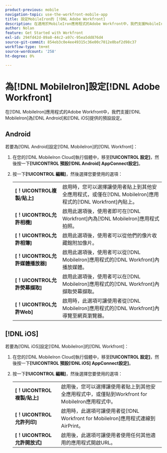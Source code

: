 ```yaml
---
product-previous: mobile
navigation-topic: use-the-workfront-mobile-app
title: 設定MobileIron的 [!DNL Adobe Workfront]
description: 在適用於MobileIron應用程式的Adobe Workfront中，我們支援MobileIron為Android和iOS提供的預設設定。
author: Nolan
feature: Get Started with Workfront
exl-id: 294fd42d-89a8-44c2-a97c-95ea5dd876d4
source-git-commit: 854eb3c0e4ee49315c36e00c7012e0baf2d98c37
workflow-type: tm+mt
source-wordcount: '258'
ht-degree: 0%

---
```


# 為[!DNL MobileIron]設定[!DNL Adobe Workfront]

在[!DNL MobileIron]應用程式的Adobe Workfront中，我們支援[!DNL MobileIron]為[!DNL Android]和[!DNL iOS]提供的預設設定。

## Android

若要為[!DNL Android]設定[!DNL MobileIron]的[!DNL Workfront]：

1. 在您的[!DNL MobileIron Cloud]執行個體中，移至&#x200B;**[!UICONTROL 設定]**，然後按一下&#x200B;**[!UICONTROL 預設[!DNL Android] AppConnect設定]**。

1. 按一下&#x200B;**[!UICONTROL 編輯]**，然後選擇您要使用的選項：

   <table style="table-layout:auto">
    <tr>
        <td><strong>[！UICONTROL複製/貼上]</strong></td>
        <td>啟用時，您可以選擇讓使用者貼上到其他安全應用程式，或僅在[!DNL MobileIron]應用程式的[!DNL Workfront]內貼上。</td>
    </tr>
    <tr>
        <td><strong>[！UICONTROL允許相機]</strong></td>
        <td>啟用此選項後，使用者即可在[!DNL Workfront]內為[!DNL MobileIron]應用程式拍照。</td>
    </tr>
    <tr>
        <td><strong>[！UICONTROL允許相簿]</strong></td>
        <td>啟用此選項後，使用者可以從他們的像片收藏館附加像片。</td>
    </tr>
    <tr>
        <td><strong>[！UICONTROL允許媒體播放器]</strong></td>
        <td>啟用此選項後，使用者可以從[!DNL MobileIron]應用程式的[!DNL Workfront]內播放媒體。</td>
    </tr>
    <tr>
        <td><strong>[！UICONTROL允許熒幕擷取]</strong></td>
        <td>啟用此選項後，使用者可以在[!DNL MobileIron]應用程式的[!DNL Workfront]內擷取熒幕擷取。</td>
    </tr>
    <tr>
        <td><strong>[！UICONTROL允許Web]</strong></td>
        <td>啟用時，此選項可讓使用者從[!DNL MobileIron]應用程式的[!DNL Workfront]內導覽至網頁瀏覽器。</td>
    </tr>
   </table>

## [!DNL iOS]

若要為[!DNL iOS]設定[!DNL MobileIron]的[!DNL Workfront]：

1. 在您的[!DNL MobileIron Cloud]執行個體中，移至&#x200B;**[!UICONTROL 設定]**，然後按一下&#x200B;**[!UICONTROL 預設[!DNL iOS] AppConnect設定]**。

1. 按一下&#x200B;**[!UICONTROL 編輯]**，然後選擇您要使用的選項：

   <table style="table-layout:auto">
    <tr>
        <td><strong>[！UICONTROL複製/貼上]</strong></td>
        <td>啟用後，您可以選擇讓使用者貼上到其他安全應用程式中，或僅貼到Workfront for MobileIron應用程式中。</td>
    </tr>
    <tr>
        <td><strong>[！UICONTROL允許列印]</strong></td>
        <td>啟用時，此選項可讓使用者從[!DNL Workfront for MobileIron]應用程式連線到AirPrint。</td>
    </tr>
    <tr>
        <td><strong>[！UICONTROL允許開放式]</strong></td>
        <td>啟用後，此選項可讓使用者使用任何其他適用的應用程式開啟URL。</td>
    </tr>
   </table>
